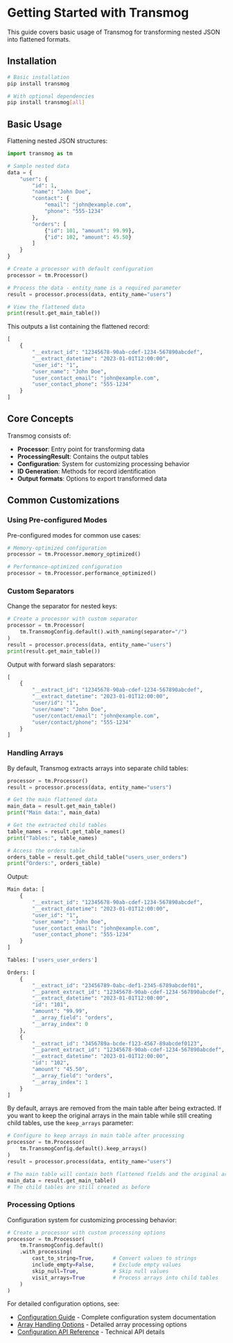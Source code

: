 # Getting Started with Transmog

This guide covers basic usage of Transmog for transforming nested JSON into flattened formats.

## Installation

```bash
# Basic installation
pip install transmog

# With optional dependencies
pip install transmog[all]
```

## Basic Usage

Flattening nested JSON structures:

```python
import transmog as tm

# Sample nested data
data = {
    "user": {
        "id": 1,
        "name": "John Doe",
        "contact": {
            "email": "john@example.com",
            "phone": "555-1234"
        },
        "orders": [
            {"id": 101, "amount": 99.99},
            {"id": 102, "amount": 45.50}
        ]
    }
}

# Create a processor with default configuration
processor = tm.Processor()

# Process the data - entity_name is a required parameter
result = processor.process(data, entity_name="users")

# View the flattened data
print(result.get_main_table())
```

This outputs a list containing the flattened record:

```python
[
    {
        "__extract_id": "12345678-90ab-cdef-1234-567890abcdef",
        "__extract_datetime": "2023-01-01T12:00:00",
        "user_id": "1",
        "user_name": "John Doe",
        "user_contact_email": "john@example.com",
        "user_contact_phone": "555-1234"
    }
]
```

## Core Concepts

Transmog consists of:

- **Processor**: Entry point for transforming data
- **ProcessingResult**: Contains the output tables
- **Configuration**: System for customizing processing behavior
- **ID Generation**: Methods for record identification
- **Output formats**: Options to export transformed data

## Common Customizations

### Using Pre-configured Modes

Pre-configured modes for common use cases:

```python
# Memory-optimized configuration
processor = tm.Processor.memory_optimized()

# Performance-optimized configuration
processor = tm.Processor.performance_optimized()
```

### Custom Separators

Change the separator for nested keys:

```python
# Create a processor with custom separator
processor = tm.Processor(
    tm.TransmogConfig.default().with_naming(separator="/")
)
result = processor.process(data, entity_name="users")
print(result.get_main_table())
```

Output with forward slash separators:

```python
[
    {
        "__extract_id": "12345678-90ab-cdef-1234-567890abcdef",
        "__extract_datetime": "2023-01-01T12:00:00",
        "user/id": "1",
        "user/name": "John Doe",
        "user/contact/email": "john@example.com",
        "user/contact/phone": "555-1234"
    }
]
```

### Handling Arrays

By default, Transmog extracts arrays into separate child tables:

```python
processor = tm.Processor()
result = processor.process(data, entity_name="users")

# Get the main flattened data
main_data = result.get_main_table()
print("Main data:", main_data)

# Get the extracted child tables
table_names = result.get_table_names()
print("Tables:", table_names)

# Access the orders table
orders_table = result.get_child_table("users_user_orders")
print("Orders:", orders_table)
```

Output:

```python
Main data: [
    {
        "__extract_id": "12345678-90ab-cdef-1234-567890abcdef",
        "__extract_datetime": "2023-01-01T12:00:00",
        "user_id": "1",
        "user_name": "John Doe",
        "user_contact_email": "john@example.com",
        "user_contact_phone": "555-1234"
    }
]

Tables: ['users_user_orders']

Orders: [
    {
        "__extract_id": "23456789-0abc-def1-2345-6789abcdef01",
        "__parent_extract_id": "12345678-90ab-cdef-1234-567890abcdef",
        "__extract_datetime": "2023-01-01T12:00:00",
        "id": "101",
        "amount": "99.99",
        "__array_field": "orders",
        "__array_index": 0
    },
    {
        "__extract_id": "3456789a-bcde-f123-4567-89abcdef0123",
        "__parent_extract_id": "12345678-90ab-cdef-1234-567890abcdef",
        "__extract_datetime": "2023-01-01T12:00:00",
        "id": "102",
        "amount": "45.50",
        "__array_field": "orders",
        "__array_index": 1
    }
]
```

By default, arrays are removed from the main table after being extracted. If you want to keep
the original arrays in the main table while still creating child tables, use the `keep_arrays` parameter:

```python
# Configure to keep arrays in main table after processing
processor = tm.Processor(
    tm.TransmogConfig.default().keep_arrays()
)
result = processor.process(data, entity_name="users")

# The main table will contain both flattened fields and the original arrays
main_data = result.get_main_table()
# The child tables are still created as before
```

### Processing Options

Configuration system for customizing processing behavior:

```python
# Create a processor with custom processing options
processor = tm.Processor(
    tm.TransmogConfig.default()
    .with_processing(
        cast_to_string=True,      # Convert values to strings
        include_empty=False,      # Exclude empty values
        skip_null=True,           # Skip null values
        visit_arrays=True         # Process arrays into child tables
    )
)
```

For detailed configuration options, see:

- [Configuration Guide](configuration.md) - Complete configuration system documentation
- [Array Handling Options](../examples/array_handling.md) - Detailed array processing options
- [Configuration API Reference](../../api/config.md) - Technical API details

